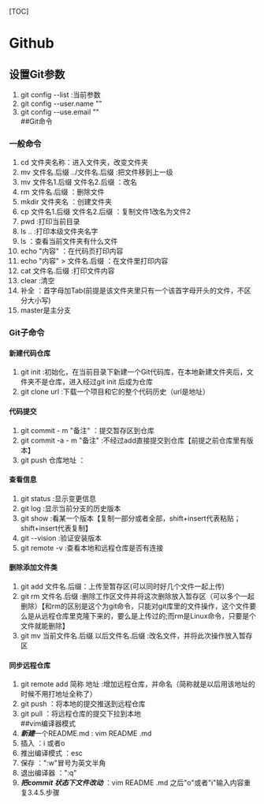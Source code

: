 [TOC]
# Github  
## 设置Git参数  
1. git config --list :当前参数  
2. git config --user.name ""  
3. git config --use.email ""  
##Git命令   
### 一般命令  
1. cd 文件夹名称：进入文件夹，改变文件夹  
2. mv 文件名.后缀 ../文件名.后缀 :把文件移到上一级  
3. mv 文件名1.后缀 文件名2.后缀 ：改名  
4. rm 文件名.后缀 ：删除文件  
5. mkdir 文件夹名 ：创建文件夹  
6. cp 文件名1.后缀 文件名2.后缀 ：复制文件1改名为文件2  
7. pwd :打印当前目录  
8. ls .. :打印本级文件夹名字  
9. ls ：查看当前文件夹有什么文件  
10. echo "内容" ：在代码页打印内容
11. echo "内容" > 文件名.后缀 ：在文件里打印内容  
12. cat 文件名.后缀 :打印文件内容  
13. clear :清空  
14. 补全 ：首字母加Tab(前提是该文件夹里只有一个该首字母开头的文件，不区分大小写)  
15. master是主分支  
### Git子命令  
#### 新建代码仓库  
1. git init :初始化，在当前目录下新建一个Git代码库，在本地新建文件夹后，文件夹不是仓库，进入经过git init 后成为仓库  
2. git clone url :下载一个项目和它的整个代码历史（url是地址）  
#### 代码提交  
1. git commit - m "备注" ：提交暂存区到仓库  
2. git commit -a - m "备注" :不经过add直接提交到仓库【前提之前仓库里有版本】  
3. git push 仓库地址 ： 
#### 查看信息  
1. git status :显示变更信息  
2. git log :显示当前分支的历史版本  
3. git show :看某一个版本【复制一部分或者全部，shift+insert代表粘贴；shift+insert代表复制】  
4. git --vision :验证安装版本  
5. git remote -v :查看本地和远程仓库是否有连接  
#### 删除添加文件类  
1. git add 文件名.后缀：上传至暂存区(可以同时好几个文件一起上传)  
2. git rm 文件名.后缀 :删除工作区文件并将这次删除放入暂存区（可以多个一起删除）【和rm的区别是这个为git命令，只能对git库里的文件操作，这个文件要么是从远程仓库里克隆下来的，要么是上传过的;而rm是Linux命令，只要是个文件就能删除】  
3. git mv 当前文件名.后缀 以后文件名.后缀 :改名文件，并将此次操作放入暂存区
#### 同步远程仓库
1. git remote add 简称 地址 :增加远程仓库，并命名（简称就是以后用该地址的时候不用打地址全称了）  
2. git push ：将本地的提交推送到远程仓库  
3. git pull ：将远程仓库的提交下拉到本地  
##vim编译器模式
1. ***新建***一个README.md : vim README .md   
2. 插入 ：i 或者o   
3. 推出编译模式 ：esc  
4. 保存 ：":w"冒号为英文半角  
5. 退出编译器 ：":q"  
6. ***把commit 状态下文件改动*** ：vim README .md 之后"o"或者"i"输入内容重复3.4.5.步骤  




